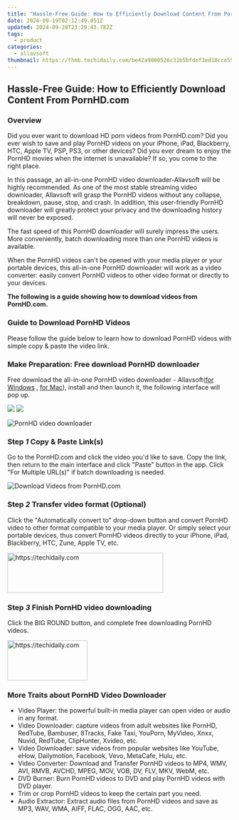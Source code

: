 ```yaml
---
title: "Hassle-Free Guide: How to Efficiently Download Content From PornHD.com"
date: 2024-09-19T02:12:49.051Z
updated: 2024-09-20T23:29:43.782Z
tags:
  - product
categories:
  - allavsoft
thumbnail: https://thmb.techidaily.com/be42a9800526c31b5bfdef3ed18cce59bd7b3192524b647f6f87b51df7e044d8.png
---
```


## Hassle-Free Guide: How to Efficiently Download Content From PornHD.com

### Overview

Did you ever want to download HD porn videos from PornHD.com? Did you ever wish to save and play PornHD videos on your iPhone, iPad, Blackberry, HTC, Apple TV, PSP, PS3, or other devices? Did you ever dream to enjoy the PornHD movies when the internet is unavailable? If so, you come to the right place.

In this passage, an all-in-one PornHD video downloader-Allavsoft will be highly recommended. As one of the most stable streaming video downloader, Allavsoft will grasp the PornHD videos without any collapse, breakdown, pause, stop, and crash. In addition, this user-friendly PornHD downloader will greatly protect your privacy and the downloading history will never be exposed.

The fast speed of this PornHD downloader will surely impress the users. More conveniently, batch downloading more than one PornHD videos is available.

When the PornHD videos can't be opened with your media player or your portable devices, this all-in-one PornHD downloader will work as a video converter: easily convert PornHD videos to other video format or directly to your devices.

**The following is a guide showing how to download videos from PornHD.com.**

### Guide to Download PornHD Videos

Please follow the guide below to learn how to download PornHD videos with simple copy & paste the video link.

### Make Preparation: Free download PornHD downloader

Free download the all-in-one PornHD video downloader - Allavsoft([for Windows](https://tools.techidaily.com/allavsoft/products/) , [for Mac](https://tools.techidaily.com/allavsoft/products/)), install and then launch it, the following interface will pop up.

[![](https://www.allavsoft.com/how-to/../images/how-to/free-download-win.jpg)](https://tools.techidaily.com/allavsoft/products/) [![](https://www.allavsoft.com/how-to/../images/how-to/free-download-mac.jpg)](https://tools.techidaily.com/allavsoft/products/)

![PornHD video downloader](https://www.allavsoft.com/how-to/../images/allavsoft/screen-shot-600.jpg)

### Step _1_ Copy & Paste Link(s)

Go to the PornHD.com and click the video you'd like to save. Copy the link, then return to the main interface and click "Paste" button in the app. Click "For Multiple URL(s)" if batch downloading is needed.

![Download Videos from PornHD.com](https://www.allavsoft.com/how-to/../images/how-to/pornhd-download/download-pornhd-videos.jpg)

### Step _2_ Transfer video format (Optional)

Click the "Automatically convert to" drop-down button and convert PornHD video to other format compatible to your media player. Or simply select your portable devices, thus convert PornHD videos directly to your iPhone, iPad, Blackberry, HTC, Zune, Apple TV, etc.

<!-- affiliate ads begin -->
<a href="https://unicoeye.pxf.io/c/5597632/2148771/18498" target="_top" id="2148771">
  <img src="//a.impactradius-go.com/display-ad/18498-2148771" border="0" alt="https://techidaily.com" width="350" height="90"/>
</a>
<img height="0" width="0" src="https://unicoeye.pxf.io/i/5597632/2148771/18498" style="position:absolute;visibility:hidden;" border="0" />
<!-- affiliate ads end -->

### Step _3_ Finish PornHD video downloading

Click the BIG ROUND button, and complete free downloading PornHD videos.

<!-- affiliate ads begin -->
<a href="https://25home.pxf.io/c/5597632/2148639/16836" target="_top" id="2148639">
  <img src="//a.impactradius-go.com/display-ad/16836-2148639" border="0" alt="https://techidaily.com" width="180" height="90"/>
</a>
<img height="0" width="0" src="https://25home.pxf.io/i/5597632/2148639/16836" style="position:absolute;visibility:hidden;" border="0" />
<!-- affiliate ads end -->

### More Traits about PornHD Video Downloader

* Video Player: the powerful built-in media player can open video or audio in any format.
* Video Downloader: capture videos from adult websites like PornHD, RedTube, Bambuser, 8Tracks, Fake Taxi, YouPorn, MyVideo, Xnxx, Nuvid, RedTube, ClipHunter, Xvideo, etc.
* Video Downloader: save videos from popular websites like YouTube, eHow, Dailymotion, Facebook, Vevo, MetaCafe, Hulu, etc.
* Video Converter: Download and Transfer PornHD videos to MP4, WMV, AVI, RMVB, AVCHD, MPEG, MOV, VOB, DV, FLV, MKV, WebM, etc.
* DVD Burner: Burn PornHD videos to DVD and play PornHD videos with DVD player.
* Trim or crop PornHD videos to keep the certain part you need.
* Audio Extractor: Extract audio files from PornHD videos and save as MP3, WAV, WMA, AIFF, FLAC, OGG, AAC, etc.

<ins class="adsbygoogle"
     style="display:block"
     data-ad-format="autorelaxed"
     data-ad-client="ca-pub-7571918770474297"
     data-ad-slot="1223367746"></ins>

<ins class="adsbygoogle"
     style="display:block"
     data-ad-client="ca-pub-7571918770474297"
     data-ad-slot="8358498916"
     data-ad-format="auto"
     data-full-width-responsive="true"></ins>



